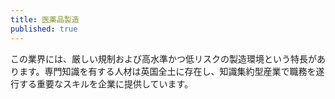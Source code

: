 ```yaml
---
title: 医薬品製造
published: true
---
```


この業界には、厳しい規制および高水準かつ低リスクの製造環境という特長があります。専門知識を有する人材は英国全土に存在し、知識集約型産業で職務を遂行する重要なスキルを企業に提供しています。
